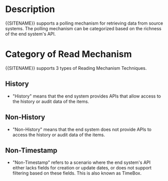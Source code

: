 
# Description
{{SITENAME}} supports a polling mechanism for retrieving data from source systems. The polling mechanism can be categorized based on the richness of the end system's API.

# Category of Read Mechanism
{{SITENAME}} supports 3 types of Reading Mechanism Techniques.

## History
* "History" means that the end system provides APIs that allow access to the history or audit data of the items.

## Non-History
* "Non-History" means that the end system does not provide APIs to access the history or audit data of the items.

## Non-Timestamp
* "Non-Timestamp" refers to a scenario where the end system's API either lacks fields for creation or update dates, or does not support filtering based on these fields. This is also known as TimeBox.
